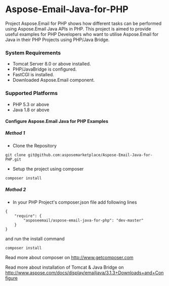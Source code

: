 # Aspose-Email-Java-for-PHP
Project Aspose.Email for PHP shows how different tasks can be performed using Aspose.Email Java APIs in PHP. This project is aimed to provide useful examples for PHP Developers who want to utilise Aspose.Email for Java in their PHP Projects using PHP/Java Bridge.

### System Requirements
* Tomcat Server 8.0 or above installed.
* PHP/JavaBridge is configured.
* FastCGI is installed.
* Downloaded Aspose.Email component.

### Supported Platforms
* PHP 5.3 or above 
* Java 1.8 or above 

#### Configure Aspose.Email Java for PHP Examples
##### Method 1
* Clone the Repository
```
git clone git@github.com:asposemarketplace/Aspose-Email-Java-for-PHP.git
```
* Setup the project using composer
```
composer install
```
##### Mothod 2
* In your PHP Project's composer.json file add following lines
```
{
    "require": {
        "asposeemail/aspose-email-java-for-php": "dev-master"
    }
}
```
and run the install command
```
composer install
```

Read more about composer on http://www.getcomposer.com

Read more about installation of Tomcat & Java Bridge on http://www.aspose.com/docs/display/emailjava/3.1.3+Downloads+and+Configure
